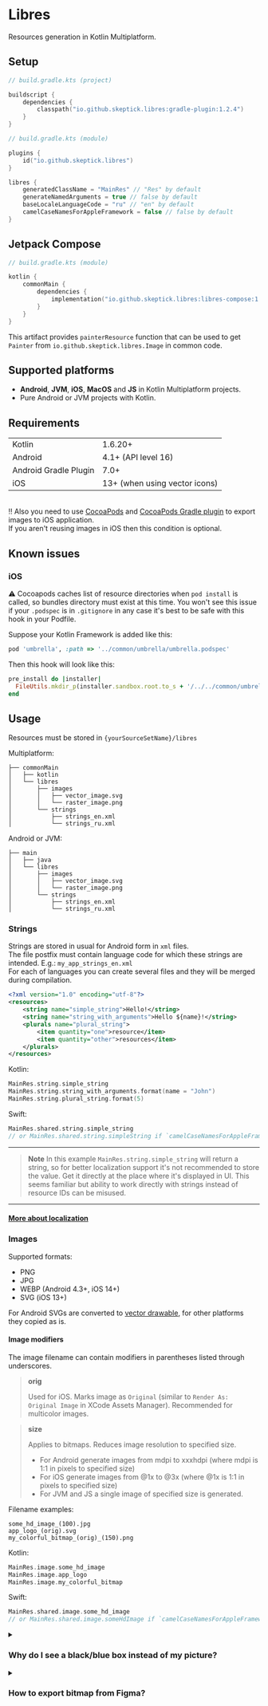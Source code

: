 # Libres

Resources generation in Kotlin Multiplatform.

## Setup

```kotlin
// build.gradle.kts (project)

buildscript {
    dependencies {
        classpath("io.github.skeptick.libres:gradle-plugin:1.2.4")
    }
}
```

```kotlin
// build.gradle.kts (module)

plugins {
    id("io.github.skeptick.libres")
}

libres {
    generatedClassName = "MainRes" // "Res" by default
    generateNamedArguments = true // false by default
    baseLocaleLanguageCode = "ru" // "en" by default
    camelCaseNamesForAppleFramework = false // false by default
}
```

## Jetpack Compose

```kotlin
// build.gradle.kts (module)

kotlin {
    commonMain {
        dependencies {
            implementation("io.github.skeptick.libres:libres-compose:1.2.4")
        }
    }
}
```

This artifact provides `painterResource` function that can be used
to get `Painter` from `io.github.skeptick.libres.Image` in common code.

## Supported platforms

- **Android**, **JVM**, **iOS**, **MacOS** and **JS** in Kotlin Multiplatform projects.  
- Pure Android or JVM projects with Kotlin.

## Requirements

|                       |                               |
|-----------------------|-------------------------------|
| Kotlin                | 1.6.20+                       |
| Android               | 4.1+ (API level 16)           |
| Android Gradle Plugin | 7.0+                          |
| iOS                   | 13+ (when using vector icons) |

\
:bangbang: Also you need to use [CocoaPods](https://cocoapods.org/) and 
[CocoaPods Gradle plugin](https://kotlinlang.org/docs/native-cocoapods-dsl-reference.html) 
to export images to iOS application.  
If you aren't reusing images in iOS then this condition is optional.

## Known issues

### iOS
:warning: Cocoapods caches list of resource directories when `pod install` is called,
so bundles directory must exist at this time.
You won't see this issue if your `.podspec` is in `.gitignore`
in any case it's best to be safe with this hook in your Podfile.

Suppose your Kotlin Framework is added like this:
```ruby
pod 'umbrella', :path => '../common/umbrella/umbrella.podspec'
```

Then this hook will look like this:
```ruby
pre_install do |installer|
  FileUtils.mkdir_p(installer.sandbox.root.to_s + '/../../common/umbrella/build/generated/libres/apple/libres-bundles')
end
```

## Usage

Resources must be stored in `{yourSourceSetName}/libres`

Multiplatform:
```
├── commonMain
│   ├── kotlin
│   └── libres
│       ├── images
│       │   ├── vector_image.svg
│       │   └── raster_image.png
│       └── strings
│           ├── strings_en.xml
│           └── strings_ru.xml
```

Android or JVM:
```
├── main
│   ├── java
│   └── libres
│       ├── images
│       │   ├── vector_image.svg
│       │   └── raster_image.png
│       └── strings
│           ├── strings_en.xml
│           └── strings_ru.xml
```

### Strings
Strings are stored in usual for Android form in `xml` files.  
The file postfix must contain language code for which these strings are intended. E.g.: `my_app_strings_en.xml`  
For each of languages you can create several files and they will be merged during compilation.
```xml
<?xml version="1.0" encoding="utf-8"?>
<resources>
    <string name="simple_string">Hello!</string>
    <string name="string_with_arguments">Hello ${name}!</string>
    <plurals name="plural_string">
        <item quantity="one">resource</item>
        <item quantity="other">resources</item>
    </plurals>
</resources>
```

Kotlin:
```kotlin
MainRes.string.simple_string
MainRes.string.string_with_arguments.format(name = "John")
MainRes.string.plural_string.format(5)
```
Swift:
```swift
MainRes.shared.string.simple_string
// or MainRes.shared.string.simpleString if `camelCaseNamesForAppleFramework` enabled
```
***
> **Note**
> In this example `MainRes.string.simple_string` will return a string, 
> so for better localization support it's not recommended to store the value. 
> Get it directly at the place where it's displayed in UI. 
> This seems familiar but ability to work directly with strings instead of resource IDs can be misused.
***
#### [More about localization](docs/LOCALIZATION.md)

### Images

Supported formats:
- PNG
- JPG
- WEBP (Android 4.3+, iOS 14+)
- SVG (iOS 13+)

For Android SVGs are converted to 
[vector drawable](https://developer.android.com/develop/ui/views/graphics/vector-drawable-resources), 
for other platforms they copied as is.

#### Image modifiers
The image filename can contain modifiers in parentheses listed through underscores.

> **orig**
> 
> Used for iOS. Marks image as `Original` (similar to `Render As: Original Image` in XCode Assets Manager). 
Recommended for multicolor images.

> **size**
> 
> Applies to bitmaps. Reduces image resolution to specified size.
> - For Android generate images from mdpi to xxxhdpi (where mdpi is 1:1 in pixels to specified size)
> - For iOS generate images from @1x to @3x (where @1x is 1:1 in pixels to specified size)
> - For JVM and JS a single image of specified size is generated.

Filename examples:
```
some_hd_image_(100).jpg
app_logo_(orig).svg
my_colorful_bitmap_(orig)_(150).png
```
Kotlin:
```kotlin
MainRes.image.some_hd_image
MainRes.image.app_logo
MainRes.image.my_colorful_bitmap
```
Swift:
```swift
MainRes.shared.image.some_hd_image
// or MainRes.shared.image.someHdImage if `camelCaseNamesForAppleFramework` enabled
```

<details>
  <summary><h3>Why do I see a black/blue box instead of my picture?</h3></summary>

I'm pretty sure your picture is multicolor JPG/SVG with opaque background.  
This happens because UIKit recolors this image with accent color.

Solution: add (orig) modifier to image filename, e.g.: `my_image_(orig).png`
</details>

<details>
  <summary><h3>How to export bitmap from Figma?</h3></summary>

To obtain bundle of PNG images with different resolutions (mdpi-xxxhdpi for Android and @1x-@3x for iOS) do following steps:
1. Export image from Figma with x4 scale (it matches to the biggest used size — xxxhdpi on Android)
2. Put it to `libres/images` package
3. Remember the biggest side value of image represented in Figma
4. Rename image with the value of the biggest side:  
**pic.png** -> **pic_(orig)_({side_value}).png** or **pic_({side_value}).png**

Sample:
Image size in Figma is **240x89**. Final image name is **pic_(orig)_(240).png**
</details>
